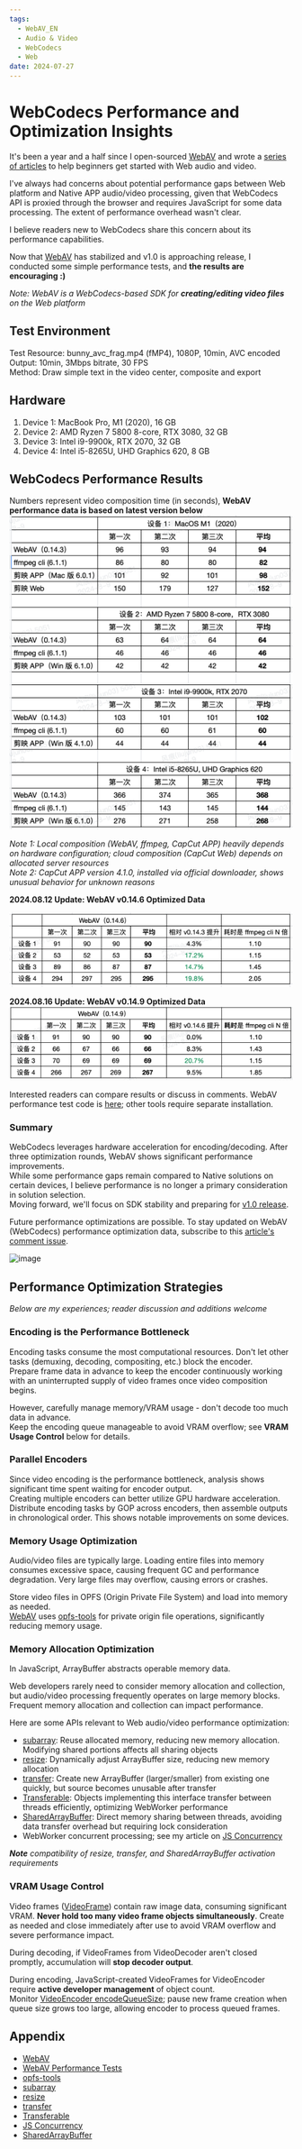 ```yaml
---
tags:
  - WebAV_EN
  - Audio & Video
  - WebCodecs
  - Web
date: 2024-07-27
---
```


# WebCodecs Performance and Optimization Insights

It's been a year and a half since I open-sourced [WebAV][1] and wrote a [series of articles](/tag/WebAV_EN) to help beginners get started with Web audio and video.

I've always had concerns about potential performance gaps between Web platform and Native APP audio/video processing, given that WebCodecs API is proxied through the browser and requires JavaScript for some data processing. The extent of performance overhead wasn't clear.

I believe readers new to WebCodecs share this concern about its performance capabilities.

Now that [WebAV][1] has stabilized and v1.0 is approaching release, I conducted some simple performance tests, and **the results are encouraging :)**

_Note: WebAV is a WebCodecs-based SDK for **creating/editing video files** on the Web platform_

## Test Environment

Test Resource: bunny_avc_frag.mp4 (fMP4), 1080P, 10min, AVC encoded  
Output: 10min, 3Mbps bitrate, 30 FPS  
Method: Draw simple text in the video center, composite and export

## Hardware

1. Device 1: MacBook Pro, M1 (2020), 16 GB
2. Device 2: AMD Ryzen 7 5800 8-core, RTX 3080, 32 GB
3. Device 3: Intel i9-9900k, RTX 2070, 32 GB
4. Device 4: Intel i5-8265U, UHD Graphics 620, 8 GB

## WebCodecs Performance Results

Numbers represent video composition time (in seconds), **WebAV performance data is based on latest version below**  
![benchmark](./benchmark.png)

_Note 1: Local composition (WebAV, ffmpeg, CapCut APP) heavily depends on hardware configuration; cloud composition (CapCut Web) depends on allocated server resources_  
_Note 2: CapCut APP version 4.1.0, installed via official downloader, shows unusual behavior for unknown reasons_

**2024.08.12 Update: WebAV v0.14.6 Optimized Data**

![benckmark-240812](./benckmark-240812.png)

**2024.08.16 Update: WebAV v0.14.9 Optimized Data**
![benckmark-240816](./benckmark-240816.png)

Interested readers can compare results or discuss in comments. WebAV performance test code is [here][2]; other tools require separate installation.

### Summary

WebCodecs leverages hardware acceleration for encoding/decoding. After three optimization rounds, WebAV shows significant performance improvements.  
While some performance gaps remain compared to Native solutions on certain devices, I believe performance is no longer a primary consideration in solution selection.  
Moving forward, we'll focus on SDK stability and preparing for [v1.0 release](https://github.com/WebAV-Tech/WebAV/issues/122).

Future performance optimizations are possible. To stay updated on WebAV (WebCodecs) performance optimization data, subscribe to this [article's comment issue](https://github.com/hughfenghen/hughfenghen.github.io/issues/205).

![image](https://github.com/user-attachments/assets/498d2a3f-d45c-434e-8244-67a8e624503e)

## Performance Optimization Strategies

_Below are my experiences; reader discussion and additions welcome_

### Encoding is the Performance Bottleneck

Encoding tasks consume the most computational resources. Don't let other tasks (demuxing, decoding, compositing, etc.) block the encoder.  
Prepare frame data in advance to keep the encoder continuously working with an uninterrupted supply of video frames once video composition begins.

However, carefully manage memory/VRAM usage - don't decode too much data in advance.  
Keep the encoding queue manageable to avoid VRAM overflow; see **VRAM Usage Control** below for details.

### Parallel Encoders

Since video encoding is the performance bottleneck, analysis shows significant time spent waiting for encoder output.  
Creating multiple encoders can better utilize GPU hardware acceleration. Distribute encoding tasks by GOP across encoders, then assemble outputs in chronological order. This shows notable improvements on some devices.

### Memory Usage Optimization

Audio/video files are typically large. Loading entire files into memory consumes excessive space, causing frequent GC and performance degradation. Very large files may overflow, causing errors or crashes.

Store video files in OPFS (Origin Private File System) and load into memory as needed.  
[WebAV][1] uses [opfs-tools][3] for private origin file operations, significantly reducing memory usage.

### Memory Allocation Optimization

In JavaScript, ArrayBuffer abstracts operable memory data.

Web developers rarely need to consider memory allocation and collection, but audio/video processing frequently operates on large memory blocks. Frequent memory allocation and collection can impact performance.

Here are some APIs relevant to Web audio/video performance optimization:

- [subarray][4]: Reuse allocated memory, reducing new memory allocation. Modifying shared portions affects all sharing objects
- [resize][9]: Dynamically adjust ArrayBuffer size, reducing new memory allocation
- [transfer][5]: Create new ArrayBuffer (larger/smaller) from existing one quickly, but source becomes unusable after transfer
- [Transferable][6]: Objects implementing this interface transfer between threads efficiently, optimizing WebWorker performance
- [SharedArrayBuffer][8]: Direct memory sharing between threads, avoiding data transfer overhead but requiring lock consideration
- WebWorker concurrent processing; see my article on [JS Concurrency][7]

_**Note** compatibility of resize, transfer, and SharedArrayBuffer activation requirements_

### VRAM Usage Control

Video frames ([VideoFrame][10]) contain raw image data, consuming significant VRAM. **Never hold too many video frame objects simultaneously**. Create as needed and close immediately after use to avoid VRAM overflow and severe performance impact.

During decoding, if VideoFrames from VideoDecoder aren't closed promptly, accumulation will **stop decoder output**.

During encoding, JavaScript-created VideoFrames for VideoEncoder require **active developer management** of object count.  
Monitor [VideoEncoder encodeQueueSize][11]; pause new frame creation when queue size grows too large, allowing encoder to process queued frames.

## Appendix

- [WebAV][1]
- [WebAV Performance Tests][2]
- [opfs-tools][3]
- [subarray][4]
- [resize][9]
- [transfer][5]
- [Transferable][6]
- [JS Concurrency][7]
- [SharedArrayBuffer][8]

[1]: https://github.com/WebAV-Tech/WebAV/
[2]: https://github.com/WebAV-Tech/WebAV/blob/0f1ed722032057d3efdb56c19209964739adef8a/packages/av-cliper/demo/performance.demo.ts#L14
[3]: https://github.com/hughfenghen/opfs-tools
[4]: https://developer.mozilla.org/en-US/docs/Web/JavaScript/Reference/Global_Objects/TypedArray/subarray
[5]: https://developer.mozilla.org/en-US/docs/Web/JavaScript/Reference/Global_Objects/ArrayBuffer/transfer
[6]: https://developer.mozilla.org/en-US/docs/Web/API/Web_Workers_API/Transferable_objects
[7]: https://hughfenghen.github.io/posts/2023/03/27/js-concurrent/
[8]: https://developer.mozilla.org/zh-CN/docs/Web/JavaScript/Reference/Global_Objects/SharedArrayBuffer
[9]: https://developer.mozilla.org/en-US/docs/Web/JavaScript/Reference/Global_Objects/ArrayBuffer/resize
[10]: https://developer.mozilla.org/en-US/docs/Web/API/VideoFrame
[11]: https://developer.mozilla.org/en-US/docs/Web/API/VideoEncoder/encodeQueueSize
